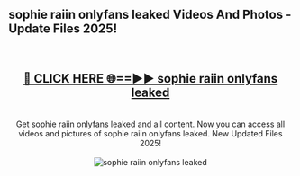 <h2>sophie raiin onlyfans leaked Videos And Photos - Update Files 2025!</h2>
<br>
<div align="center">
<h2><a href="https://top-ai-tools.click/QrbHav" rel="nofollow">🔴 CLICK HERE 🌐==►► sophie raiin onlyfans leaked</a></h2>
<br>
Get sophie raiin onlyfans leaked and all content. Now you can access all videos and pictures of sophie raiin onlyfans leaked. New Updated Files 2025!
<br>
<br>
<a href="https://top-ai-tools.click/QrbHav" rel="nofollow" data-target="animated-image.originalLink"><img src="https://i.ibb.co.com/WyWwxjT/player-gif2.gif" alt="sophie raiin onlyfans leaked" style="max-width: 100%; display: inline-block;" data-target="animated-image.originalImage"></a>
</div>
<br>